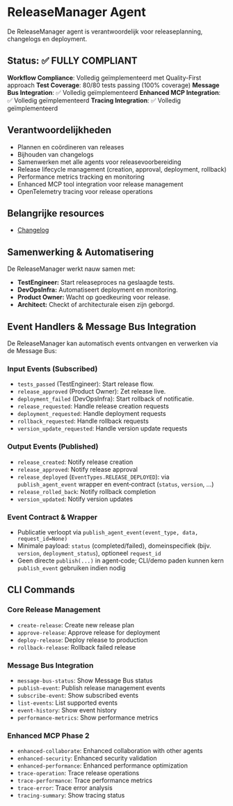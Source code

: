 # ReleaseManager Agent

De ReleaseManager agent is verantwoordelijk voor releaseplanning, changelogs en deployment.

## Status: ✅ **FULLY COMPLIANT**

**Workflow Compliance**: Volledig geïmplementeerd met Quality-First approach
**Test Coverage**: 80/80 tests passing (100% coverage)
**Message Bus Integration**: ✅ Volledig geïmplementeerd
**Enhanced MCP Integration**: ✅ Volledig geïmplementeerd
**Tracing Integration**: ✅ Volledig geïmplementeerd

## Verantwoordelijkheden
- Plannen en coördineren van releases
- Bijhouden van changelogs
- Samenwerken met alle agents voor releasevoorbereiding
- Release lifecycle management (creation, approval, deployment, rollback)
- Performance metrics tracking en monitoring
- Enhanced MCP tool integration voor release management
- OpenTelemetry tracing voor release operations

## Belangrijke resources
- [Changelog](changelog.md)

## Samenwerking & Automatisering

De ReleaseManager werkt nauw samen met:
- **TestEngineer:** Start releaseproces na geslaagde tests.
- **DevOpsInfra:** Automatiseert deployment en monitoring.
- **Product Owner:** Wacht op goedkeuring voor release.
- **Architect:** Checkt of architecturale eisen zijn geborgd.

## Event Handlers & Message Bus Integration

De ReleaseManager kan automatisch events ontvangen en verwerken via de Message Bus:

### Input Events (Subscribed)
- `tests_passed` (TestEngineer): Start release flow.
- `release_approved` (Product Owner): Zet release live.
- `deployment_failed` (DevOpsInfra): Start rollback of notificatie.
- `release_requested`: Handle release creation requests
- `deployment_requested`: Handle deployment requests
- `rollback_requested`: Handle rollback requests
- `version_update_requested`: Handle version update requests

### Output Events (Published)
- `release_created`: Notify release creation
- `release_approved`: Notify release approval
- `release_deployed` (`EventTypes.RELEASE_DEPLOYED`): via `publish_agent_event` wrapper en event‑contract (`status`, `version`, …)
- `release_rolled_back`: Notify rollback completion
- `version_updated`: Notify version updates

### Event Contract & Wrapper
- Publicatie verloopt via `publish_agent_event(event_type, data, request_id=None)`
- Minimale payload: `status` (completed/failed), domeinspecifiek (bijv. `version`, `deployment_status`), optioneel `request_id`
- Geen directe `publish(...)` in agent‑code; CLI/demo paden kunnen kern `publish_event` gebruiken indien nodig

## CLI Commands

### Core Release Management
- `create-release`: Create new release plan
- `approve-release`: Approve release for deployment
- `deploy-release`: Deploy release to production
- `rollback-release`: Rollback failed release

### Message Bus Integration
- `message-bus-status`: Show Message Bus status
- `publish-event`: Publish release management events
- `subscribe-event`: Show subscribed events
- `list-events`: List supported events
- `event-history`: Show event history
- `performance-metrics`: Show performance metrics

### Enhanced MCP Phase 2
- `enhanced-collaborate`: Enhanced collaboration with other agents
- `enhanced-security`: Enhanced security validation
- `enhanced-performance`: Enhanced performance optimization
- `trace-operation`: Trace release operations
- `trace-performance`: Trace performance metrics
- `trace-error`: Trace error analysis
- `tracing-summary`: Show tracing status
